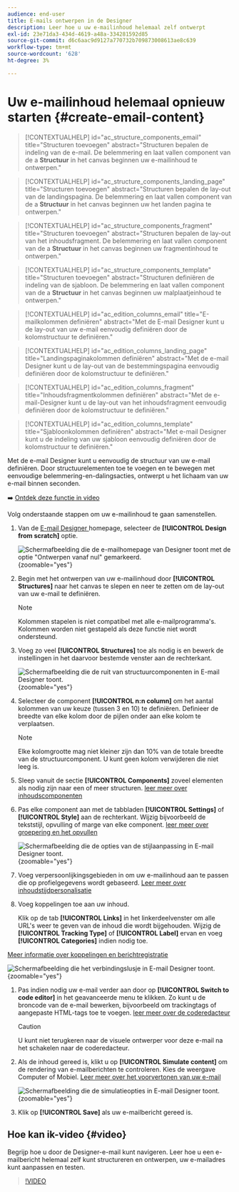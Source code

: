 ```yaml
---
audience: end-user
title: E-mails ontwerpen in de Designer
description: Leer hoe u uw e-mailinhoud helemaal zelf ontwerpt
exl-id: 23e71da3-434d-4619-a48a-334281592d85
source-git-commit: d6c6aac9d9127a770732b709873008613ae8c639
workflow-type: tm+mt
source-wordcount: '628'
ht-degree: 3%

---
```


# Uw e-mailinhoud helemaal opnieuw starten {#create-email-content}

>[!CONTEXTUALHELP]
>id="ac_structure_components_email"
>title="Structuren toevoegen"
>abstract="Structuren bepalen de indeling van de e-mail. De belemmering en laat vallen component van de a **Structuur** in het canvas beginnen uw e-mailinhoud te ontwerpen."

>[!CONTEXTUALHELP]
>id="ac_structure_components_landing_page"
>title="Structuren toevoegen"
>abstract="Structuren bepalen de lay-out van de landingspagina. De belemmering en laat vallen component van de a **Structuur** in het canvas beginnen uw het landen pagina te ontwerpen."

>[!CONTEXTUALHELP]
>id="ac_structure_components_fragment"
>title="Structuren toevoegen"
>abstract="Structuren bepalen de lay-out van het inhoudsfragment. De belemmering en laat vallen component van de a **Structuur** in het canvas beginnen uw fragmentinhoud te ontwerpen."

>[!CONTEXTUALHELP]
>id="ac_structure_components_template"
>title="Structuren toevoegen"
>abstract="Structuren definiëren de indeling van de sjabloon. De belemmering en laat vallen component van de a **Structuur** in het canvas beginnen uw malplaatjeinhoud te ontwerpen."

>[!CONTEXTUALHELP]
>id="ac_edition_columns_email"
>title="E-mailkolommen definiëren"
>abstract="Met de E-mail Designer kunt u de lay-out van uw e-mail eenvoudig definiëren door de kolomstructuur te definiëren."

>[!CONTEXTUALHELP]
>id="ac_edition_columns_landing_page"
>title="Landingspaginakolommen definiëren"
>abstract="Met de e-mail Designer kunt u de lay-out van de bestemmingspagina eenvoudig definiëren door de kolomstructuur te definiëren."

>[!CONTEXTUALHELP]
>id="ac_edition_columns_fragment"
>title="Inhoudsfragmentkolommen definiëren"
>abstract="Met de e-mail-Designer kunt u de lay-out van het inhoudsfragment eenvoudig definiëren door de kolomstructuur te definiëren."

>[!CONTEXTUALHELP]
>id="ac_edition_columns_template"
>title="Sjabloonkolommen definiëren"
>abstract="Met e-mail Designer kunt u de indeling van uw sjabloon eenvoudig definiëren door de kolomstructuur te definiëren."

Met de e-mail Designer kunt u eenvoudig de structuur van uw e-mail definiëren. Door structuurelementen toe te voegen en te bewegen met eenvoudige belemmering-en-dalingsacties, ontwerpt u het lichaam van uw e-mail binnen seconden.

➡️ [Ontdek deze functie in video](#video)

Volg onderstaande stappen om uw e-mailinhoud te gaan samenstellen.

1. Van de [ E-mail Designer ](get-started-email-designer.md#start-authoring) homepage, selecteer de **[!UICONTROL Design from scratch]** optie.

   ![ Schermafbeelding die de e-mailhomepage van Designer toont met de optie &quot;Ontwerpen vanaf nul&quot; gemarkeerd.](assets/email_designer-from-scratch.png){zoomable="yes"}

1. Begin met het ontwerpen van uw e-mailinhoud door **[!UICONTROL Structures]** naar het canvas te slepen en neer te zetten om de lay-out van uw e-mail te definiëren.

   >[!NOTE]
   >
   >Kolommen stapelen is niet compatibel met alle e-mailprogramma&#39;s. Kolommen worden niet gestapeld als deze functie niet wordt ondersteund.

1. Voeg zo veel **[!UICONTROL Structures]** toe als nodig is en bewerk de instellingen in het daarvoor bestemde venster aan de rechterkant.

   ![ Schermafbeelding die de ruit van structuurcomponenten in E-mail Designer toont.](assets/email_designer_structure_components.png){zoomable="yes"}

1. Selecteer de component **[!UICONTROL n:n column]** om het aantal kolommen van uw keuze (tussen 3 en 10) te definiëren. Definieer de breedte van elke kolom door de pijlen onder aan elke kolom te verplaatsen.

   >[!NOTE]
   >
   >Elke kolomgrootte mag niet kleiner zijn dan 10% van de totale breedte van de structuurcomponent. U kunt geen kolom verwijderen die niet leeg is.

1. Sleep vanuit de sectie **[!UICONTROL Components]** zoveel elementen als nodig zijn naar een of meer structuren. [ leer meer over inhoudscomponenten ](content-components.md)

1. Pas elke component aan met de tabbladen **[!UICONTROL Settings]** of **[!UICONTROL Style]** aan de rechterkant. Wijzig bijvoorbeeld de tekststijl, opvulling of marge van elke component. [ leer meer over groepering en het opvullen ](alignment-and-padding.md)

   ![ Schermafbeelding die de opties van de stijlaanpassing in E-mail Designer toont.](assets/email_designer-styles.png){zoomable="yes"}

1. Voeg verpersoonlijkingsgebieden in om uw e-mailinhoud aan te passen die op profielgegevens wordt gebaseerd. [ Leer meer over inhoudstijdpersonalisatie ](../personalization/personalize.md)

1. Voeg koppelingen toe aan uw inhoud.

   Klik op de tab **[!UICONTROL Links]** in het linkerdeelvenster om alle URL&#39;s weer te geven van de inhoud die wordt bijgehouden. Wijzig de **[!UICONTROL Tracking Type]** of **[!UICONTROL Label]** ervan en voeg **[!UICONTROL Categories]** indien nodig toe.

[Meer informatie over koppelingen en berichtregistratie](message-tracking.md)

   ![ Schermafbeelding die het verbindingslusje in E-mail Designer toont.](assets/email_designer-links.png){zoomable="yes"}

1. Pas indien nodig uw e-mail verder aan door op **[!UICONTROL Switch to code editor]** in het geavanceerde menu te klikken. Zo kunt u de broncode van de e-mail bewerken, bijvoorbeeld om trackingtags of aangepaste HTML-tags toe te voegen. [ leer meer over de coderedacteur ](code-content.md)

   >[!CAUTION]
   >
   >U kunt niet terugkeren naar de visuele ontwerper voor deze e-mail na het schakelen naar de coderedacteur.

1. Als de inhoud gereed is, klikt u op **[!UICONTROL Simulate content]** om de rendering van e-mailberichten te controleren. Kies de weergave Computer of Mobiel. [ Leer meer over het voorvertonen van uw e-mail ](../preview-test/preview-test.md)

   ![ Schermafbeelding die de simulatieopties in E-mail Designer toont.](assets/email_designer-simulate.png){zoomable="yes"}

1. Klik op **[!UICONTROL Save]** als uw e-mailbericht gereed is.

## Hoe kan ik-video {#video}

Begrijp hoe u door de Designer-e-mail kunt navigeren. Leer hoe u een e-mailbericht helemaal zelf kunt structureren en ontwerpen, uw e-mailadres kunt aanpassen en testen.

>[!VIDEO](https://video.tv.adobe.com/v/3425867/?quality=12)